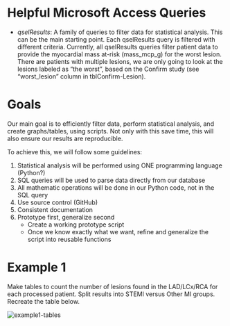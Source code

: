 # Helpful Microsoft Access Queries

- _qselResults_: A family of queries to filter data for statistical analysis.  This can be the main starting point.  Each qselResults query is filtered with different criteria.  Currently, all qselResults queries filter patient data to provide the myocardial mass at-risk (mass_mcp_g) for the worst lesion.  There are patients with multiple lesions, we are only going to look at the lesions labeled as “the worst”, based on the Confirm study (see “worst_lesion” column in tblConfirm-Lesion). 


# Goals

Our main goal is to efficiently filter data, perform statistical analysis, and create graphs/tables, using scripts.  Not only with this save time, this will also ensure our results are reproducible.

To achieve this, we will follow some guidelines:

1.	Statistical analysis will be performed using ONE programming language (Python?)
1.	SQL queries will be used to parse data directly from our database
1.	All mathematic operations will be done in our Python code, not in the SQL query
1.	Use source control (GitHub)
1.	Consistent documentation
1.	Prototype first, generalize second
	-	Create a working prototype script
	-	Once we know exactly what we want, refine and generalize the script into reusable functions

# Example 1
Make tables to count the number of lesions found in the LAD/LCx/RCA for each processed patient.  Split results into STEMI versus Other MI groups.  Recreate the table below.

![example1-tables](/readme_media/example1_tables.png)